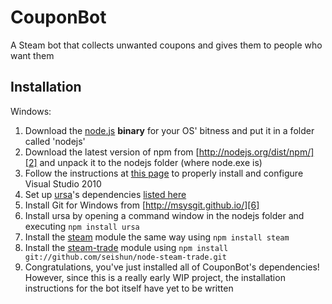 # CouponBot
A Steam bot that collects unwanted coupons and gives them to people who want them

## Installation
Windows:

1. Download the [node.js][1] **binary** for your OS' bitness and put it in a folder called 'nodejs'
2. Download the latest version of npm from [http://nodejs.org/dist/npm/][2] and unpack it to the nodejs folder (where node.exe is)
3. Follow the instructions at [this page][3] to properly install and configure Visual Studio 2010
4. Set up [ursa][4]'s dependencies [listed here][5]
5. Install Git for Windows from [http://msysgit.github.io/][6]
6. Install ursa by opening a command window in the nodejs folder and executing `npm install ursa`
7. Install the [steam][7] module the same way using `npm install steam`
8. Install the [steam-trade][8] module using `npm install git://github.com/seishun/node-steam-trade.git`
9. Congratulations, you've just installed all of CouponBot's dependencies! However, since this is a really early WIP project, the installation instructions for the bot itself have yet to be written

[0]: http://steamcommunity.com/id/dota2bot "Dota 2 Dispenser"
[1]: http://nodejs.org/download/ "Node.js download page"
[2]: http://nodejs.org/dist/npm/ "npm download page"
[3]: https://github.com/TooTallNate/node-gyp/wiki/Visual-Studio-2010-Setup "Visual Studio 2010 configuration"
[4]: https://github.com/Obvious/ursa "ursa module"
[5]: https://github.com/Obvious/ursa#testing "ursa module dependencies"
[6]: http://msysgit.github.io/ "git for windows"
[7]: https://github.com/seishun/node-steam "steam module"
[8]: https://github.com/seishun/node-steam-trade "steam trade module"
